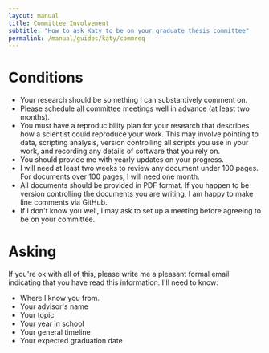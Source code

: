 ```yaml
---
layout: manual
title: Committee Involvement 
subtitle: "How to ask Katy to be on your graduate thesis committee"
permalink: /manual/guides/katy/commreq
---
```


# Conditions

- Your research should be something I can substantively comment on. 
- Please schedule all committee meetings well in advance (at least two months).
- You must have a reproducibility plan for your research that describes how a 
  scientist could reproduce your work. This may involve pointing to data, 
  scripting analysis, version controlling all scripts you use in your work, and 
  recording any details of software that you rely on.
- You should provide me with yearly updates on your progress.
- I will need at least two weeks to review any document under 100 pages. For 
  documents over 100 pages, I will need one month. 
- All documents should be provided in PDF format. If you happen to be version 
  controlling the documents you are writing, I am happy to make line comments 
  via GitHub.
- If I don't know you well, I may ask to set up a meeting before agreeing to be 
  on your committee.

# Asking

If you're ok with all of this, please write me a pleasant formal email indicating that you have read this 
information. I'll need to know:

- Where I know you from.
- Your advisor's name
- Your topic
- Your year in school
- Your general timeline
- Your expected graduation date

